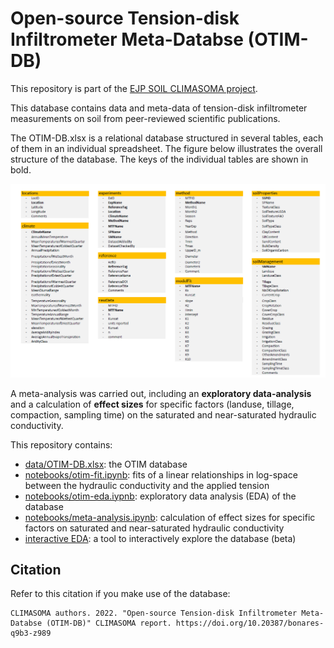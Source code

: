 # Open-source Tension-disk Infiltrometer Meta-Databse (OTIM-DB)

This repository is part of the [EJP SOIL CLIMASOMA project](https://ejpsoil.eu/soil-research/climasoma/).

This database contains data and meta-data of tension-disk infiltrometer measurements on soil from peer-reviewed scientific publications. 

The OTIM-DB.xlsx is a relational database structured in several tables, each of them in an individual spreadsheet. The figure below illustrates the overall structure of the database. The keys of the individual tables are shown in bold.

![OTIM-DB structure](structure.png)

A meta-analysis was carried out, including an **exploratory data-analysis** and a calculation of **effect sizes** for specific factors (landuse, tillage, compaction, sampling time) on the saturated and near-saturated hydraulic conductivity.

This repository contains:
- [data/OTIM-DB.xlsx](data/OTIM-DB.xlsx): the OTIM database
- [notebooks/otim-fit.ipynb](notebooks/otim-fit.iypnb): fits of a linear relationships in log-space between the hydraulic conductivity and the applied tension
- [notebooks/otim-eda.iypnb](notebooks/otimdb-eda.ipynb): exploratory data analysis (EDA) of the database
- [notebooks/meta-analysis.ipynb](notebooks/meta-analysis.ipynb): calculation of effect sizes for specific factors on saturated and near-saturated hydraulic conductivity
- [interactive EDA](https://climasoma.github.io/otim-db/eda-plotly.html): a tool to interactively explore the database (beta)

## Citation
Refer to this citation if you make use of the database:
```
CLIMASOMA authors. 2022. "Open-source Tension-disk Infiltrometer Meta-Databse (OTIM-DB)" CLIMASOMA report. https://doi.org/10.20387/bonares-q9b3-z989
```

